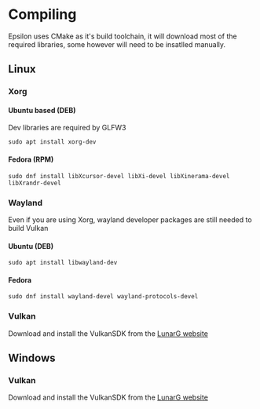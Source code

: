 # Compiling

Epsilon uses CMake as it's build toolchain, it will download most of the required libraries, some however will need to be insatlled manually. 

## Linux

### Xorg

#### Ubuntu based (DEB)

Dev libraries are required by GLFW3

```
sudo apt install xorg-dev
```


#### Fedora (RPM)
```
sudo dnf install libXcursor-devel libXi-devel libXinerama-devel libXrandr-devel
```

### Wayland

Even if you are using Xorg, wayland developer packages are still needed to build Vulkan

#### Ubuntu (DEB)

```
sudo apt install libwayland-dev
```

#### Fedora

```
sudo dnf install wayland-devel wayland-protocols-devel
```

### Vulkan
Download and install the VulkanSDK from the [LunarG website](https://vulkan.lunarg.com/sdk/home)

## Windows


### Vulkan
Download and install the VulkanSDK from the [LunarG website](https://vulkan.lunarg.com/sdk/home)

